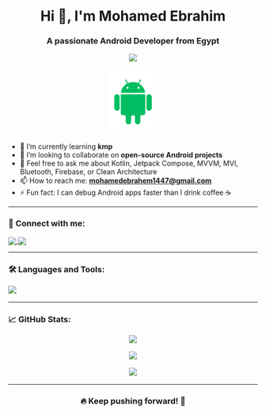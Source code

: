 <h1 align="center">Hi 👋, I'm Mohamed Ebrahim</h1>
<h3 align="center">A passionate Android Developer from Egypt</h3>

<p align="center">
  <img src="https://readme-typing-svg.herokuapp.com/?lines=Android+Developer;Kotlin+Expert;Clean+Architecture+Enthusiast;Firebase+Lover;Open+Source+Contributor&center=true&width=500&height=45" />
</p>
<p align="center">
<img 
  src="https://github.com/mohamedebrahem13/mohamedebrahem13/blob/main/assets/AndroidAnimation.gif?raw=true" 
  width="100" 
  alt="Android Animation" />
</p>

- 🌱 I’m currently learning **kmp**
- 👯 I’m looking to collaborate on **open-source Android projects**
- 💬 Feel free to ask me about Kotlin, Jetpack Compose, MVVM, MVI, Bluetooth, Firebase, or Clean Architecture
- 📫 How to reach me: **mohamedebrahem1447@gmail.com**
- ⚡ Fun fact: I can debug Android apps faster than I drink coffee ☕

---
<h3 align="left">📱 Connect with me:</h3>
<p align="left">
  <a href="https://www.linkedin.com/in/mohamed-ebrahim13/ " target="_blank">
    <img align="center" src="https://img.shields.io/badge/LinkedIn-blue?style=flat&logo=linkedin" />
  </a>
  
  <a href="https://github.com/mohamedebrahem13" target="_blank">
    <img align="center" src="https://img.shields.io/badge/GitHub-100000?style=flat&logo=github&logoColor=white" />
  </a>
</p>

---

<h3 align="left">🛠 Languages and Tools:</h3>
<p align="left">
  <img src="https://skillicons.dev/icons?i=kotlin,androidstudio,firebase,git,github,figma,gradle,idea" />
</p>

---

<h3 align="left">📈 GitHub Stats:</h3>
<p align="center">
  <img src="https://github-readme-stats.vercel.app/api?username=mohamedebrahem13&show_icons=true&theme=tokyonight&hide_title=true&count_private=true" />
</p>

<p align="center">
  <img src="https://streak-stats.demolab.com?user=mohamedebrahem13&theme=tokyonight" />
</p>

<p align="center">
  <img src="https://github-readme-stats.vercel.app/api/top-langs/?username=mohamedebrahem13&layout=compact&theme=tokyonight&hide=html,css" />
</p>

---

<h3 align="center">🔥 Keep pushing forward! 🚀</h3>
